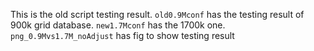 This is the old script testing result.
`old0.9Mconf` has the testing result of 900k grid database.
`new1.7Mconf` has the 1700k one.
`png_0.9Mvs1.7M_noAdjust` has fig to show testing result
